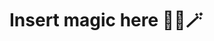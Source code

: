 # Insert magic here 🦄🔮🪄

<!--stackedit_data:
eyJoaXN0b3J5IjpbLTY1OTU4NDA1NCwtMTM5NjIwNTAzOSwxMj
gxOTc0MzksMTcxMDE3MDQzXX0=
-->